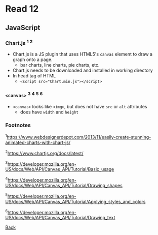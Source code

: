 # Read 12

## JavaScript

### Chart.js <sup>1</sup> <sup>2</sup>

* Chart.js is a JS plugin that uses HTML5's `canvas` element to draw a graph onto a page.
  * bar charts, line charts, pie charts, etc.
* Chart.js needs to be downloaded and installed in working directory
* In head tag of HTML
  * `<script src="Chart.min.js"></script>`

### `<canvas>` <sup>3</sup> <sup>4</sup> <sup>5</sup> <sup>6</sup>

* `<canvas>` looks like `<img>`, but does not have `src` or `alt` attributes
  * does have `width` and `height`


### Footnotes 

<sup>1</sup>https://www.webdesignerdepot.com/2013/11/easily-create-stunning-animated-charts-with-chart-js/

<sup>2</sup>https://www.chartjs.org/docs/latest/

<sup>3</sup>https://developer.mozilla.org/en-US/docs/Web/API/Canvas_API/Tutorial/Basic_usage

<sup>4</sup>https://developer.mozilla.org/en-US/docs/Web/API/Canvas_API/Tutorial/Drawing_shapes

<sup>5</sup>https://developer.mozilla.org/en-US/docs/Web/API/Canvas_API/Tutorial/Applying_styles_and_colors

<sup>6</sup>https://developer.mozilla.org/en-US/docs/Web/API/Canvas_API/Tutorial/Drawing_text

[Back](/reading-notes/201/201-TOC.html)